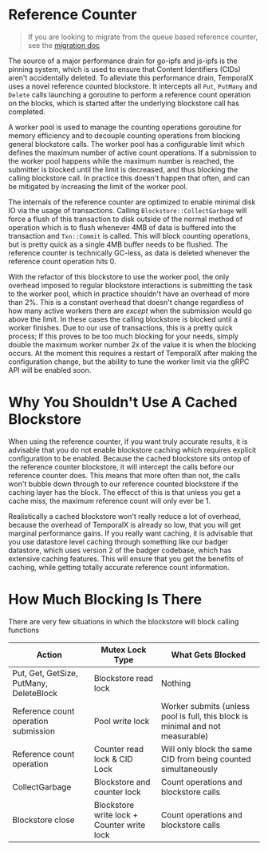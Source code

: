 # Reference Counter

> If you are looking to migrate from the queue based reference counter, see the [migration doc](REFERENCE_COUNTER_MIGRATION.md)

The source of a major performance drain for go-ipfs and js-ipfs is the pinning system, which is used to ensure that Content Identifiers (CIDs) aren't accidentally deleted. To alleviate this performance drain, TemporalX uses a novel reference counted blockstore. It intercepts all `Put`, `PutMany` and `Delete` calls launching a goroutine to perform a reference count operation on the blocks, which is started after the underlying blockstore call has completed.

A worker pool is used to manage the counting operations goroutine for memory efficiency and to decouple counting operations from blocking general blockstore calls. The worker pool has a configurable limit which defines the maximum number of active count operations. If a submission to the worker pool happens while the maximum number is reached, the submitter is blocked until the limit is decreased, and thus blocking the calling blockstore call. In practice this doesn't happen that often, and can be mitigated by increasing the limit of the worker pool.

The internals of the reference counter are optimized to enable minimal disk IO via the usage of transactions. Calling `Blockstore::CollectGarbage` will force a flush of this transaction to disk outside of the normal method of operation which is to flush whenever 4MB of data is buffered into the transaction and `Txn::Commit` is called. This will block counting operations, but is pretty quick as a single 4MB buffer needs to be flushed. The reference counter is technically GC-less, as data is deleted whenever the reference count operation hits 0.

With the refactor of this blockstore to use the worker pool, the only overhead imposed to regular blockstore interactions is submitting the task to the worker pool, which in practice shouldn't have an overhead of more than 2%. This is a constant overhead that doesn't change regardless of how many active workers there are *except* when the submission would go above the limit. In these cases the calling blockstore is blocked until a worker finishes. Due to our use of transactions, this is a pretty quick process; If this proves to be too much blocking for your needs, simply double the maximum worker number 2x of the value it is when the blocking occurs. At the moment this requires a restart of TemporalX after making the configuration change, but the ability to tune the worker limit via the gRPC API will be enabled soon.

# Why You Shouldn't Use A Cached Blockstore

When using the reference counter, if you want truly accurate results, it is advisable that you do not enable blockstore caching which requires explicit configuration to be enabled. Because the cached blockstore sits ontop of the reference counter blockstore, it will intercept the calls before our reference counter does. This means that more often than not, the calls won't bubble down through to our reference counted blockstore if the caching layer has the block. The effecct of this is that unless you get a cache miss, the maximum reference count will only ever be 1. 

Realistically a cached blockstore won't really reduce a lot of overhead, because the overhead of TemporalX is already so low, that you will get marginal performance gains. If you really want caching, it is advisable that you use datastore level caching through something like our badger datastore, which uses version 2 of the badger codebase, which has extensive caching features. This will ensure that you get the benefits of caching, while getting totally accurate reference count information.

# How Much Blocking Is There

There are very few situations in which the blockstore will block calling functions

| Action | Mutex Lock Type | What Gets Blocked |
|--------|-----------------|-------------------|
| Put, Get, GetSize, PutMany, DeleteBlock | Blockstore read lock | Nothing |
| Reference count operation submission | Pool write lock | Worker submits (unless pool is full, this block is minimal and not measurable) |
| Reference count operation | Counter read lock & CID Lock | Will only block the same CID from being counted simultaneously |
| CollectGarbage | Blockstore and counter lock | Count operations and blockstore calls |
| Blockstore close | Blockstore write lock + Counter write lock | Count operations and blockstore calls |